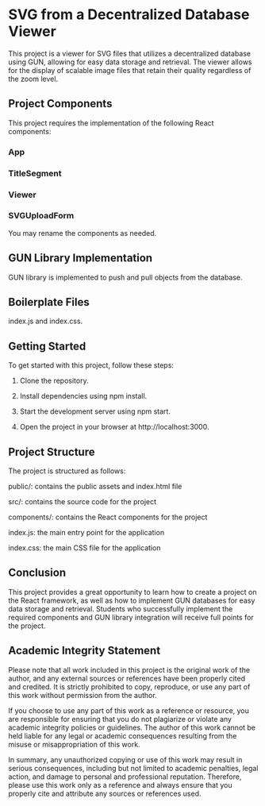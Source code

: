 # SVG from a Decentralized Database Viewer

This project is a viewer for SVG files that utilizes a decentralized database using GUN, allowing for easy data storage and retrieval. The viewer allows for the display of scalable image files that retain their quality regardless of the zoom level.

## Project Components
This project requires the implementation of the following React components:

### App
### TitleSegment
### Viewer
### SVGUploadForm

You may rename the components as needed.

## GUN Library Implementation

GUN library is implemented to push and pull objects from the database.

## Boilerplate Files

index.js and index.css.

## Getting Started

To get started with this project, follow these steps:

1. Clone the repository.

2. Install dependencies using npm install.

3. Start the development server using npm start.

4. Open the project in your browser at http://localhost:3000.

## Project Structure
The project is structured as follows:

public/: contains the public assets and index.html file

src/: contains the source code for the project

components/: contains the React components for the project

index.js: the main entry point for the application

index.css: the main CSS file for the application

## Conclusion

This project provides a great opportunity to learn how to create a project on the React framework, as well as how to implement GUN databases for easy data storage and retrieval. Students who successfully implement the required components and GUN library integration will receive full points for the project.

## Academic Integrity Statement
Please note that all work included in this project is the original work of the author, and any external sources or references have been properly cited and credited. It is strictly prohibited to copy, reproduce, or use any part of this work without permission from the author.

If you choose to use any part of this work as a reference or resource, you are responsible for ensuring that you do not plagiarize or violate any academic integrity policies or guidelines. The author of this work cannot be held liable for any legal or academic consequences resulting from the misuse or misappropriation of this work.

In summary, any unauthorized copying or use of this work may result in serious consequences, including but not limited to academic penalties, legal action, and damage to personal and professional reputation. Therefore, please use this work only as a reference and always ensure that you properly cite and attribute any sources or references used.
